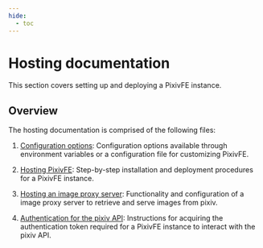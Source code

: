 ```yaml
---
hide:
  - toc
---
```


# Hosting documentation

This section covers setting up and deploying a PixivFE instance.

## Overview

The hosting documentation is comprised of the following files:

1. [Configuration options](configuration-options.md): Configuration options available through environment variables or a configuration file for customizing PixivFE.

2. [Hosting PixivFE](hosting-pixivfe.md): Step-by-step installation and deployment procedures for a PixivFE instance.

3. [Hosting an image proxy server](image-proxy-server.md): Functionality and configuration of a image proxy server to retrieve and serve images from pixiv.

4. [Authentication for the pixiv API](api-authentication.md): Instructions for acquiring the authentication token required for a PixivFE instance to interact with the pixiv API.
